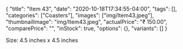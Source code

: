 {
    "title": "Item 43",
    "date": "2020-10-18T17:34:55-04:00",
    "tags": [],
    "categories": ["Coasters"],
    "images": ["img/Item43.jpeg"],
    "thumbnailImage": "img/Item43.jpeg",
    "actualPrice": "₹ 150.00",
    "comparePrice": "",
    "inStock": true,
    "options": {},
    "variants": []
}

Size: 4.5 inches x 4.5 inches